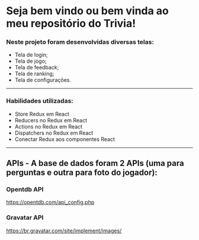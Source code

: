 # Seja bem vindo ou bem vinda ao meu repositório do Trivia!

### Neste projeto foram desenvolvidas diversas telas:
- Tela de login;
- Tela de jogo;
- Tela de feedback;
- Tela de ranking;
- Tela de configurações.

---

### Habilidades utilizadas:

  - Store Redux em React
  - Reducers no Redux em React
  - Actions no Redux em React
  - Dispatchers no Redux em React
  - Conectar Redux aos componentes React

---

## APIs - A base de dados foram 2 APIs (uma para perguntas e outra para foto do jogador):

### Opentdb API

https://opentdb.com/api_config.php

### Gravatar API

https://br.gravatar.com/site/implement/images/
